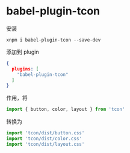 # babel-plugin-tcon

安装

```
xnpm i babel-plugin-tcon --save-dev
```

添加到 plugin

```json
{
  plugins: [
    "babel-plugin-tcon"
  ]
}
```

作用，将

```js
import { button, color, layout } from 'tcon'
```

转换为

```js
import 'tcon/dist/button.css'
import 'tcon/dist/color.css'
import 'tcon/dist/layout.css'
```

